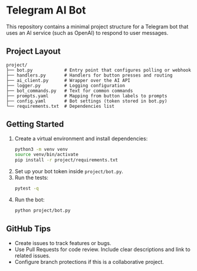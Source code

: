 # Telegram AI Bot

This repository contains a minimal project structure for a Telegram bot that
uses an AI service (such as OpenAI) to respond to user messages.

## Project Layout

```
project/
├── bot.py            # Entry point that configures polling or webhook
├── handlers.py       # Handlers for button presses and routing
├── ai_client.py      # Wrapper over the AI API
├── logger.py         # Logging configuration
├── bot_commands.py   # Text for common commands
├── prompts.yaml      # Mapping from button labels to prompts
├── config.yaml       # Bot settings (token stored in bot.py)
└── requirements.txt  # Dependencies list
```

## Getting Started

1. Create a virtual environment and install dependencies:
   ```bash
   python3 -m venv venv
   source venv/bin/activate
   pip install -r project/requirements.txt
   ```
2. Set up your bot token inside `project/bot.py`.
3. Run the tests:
   ```bash
   pytest -q
   ```
4. Run the bot:
   ```bash
   python project/bot.py
   ```

## GitHub Tips

- Create issues to track features or bugs.
- Use Pull Requests for code review. Include clear descriptions and link to
  related issues.
- Configure branch protections if this is a collaborative project.

